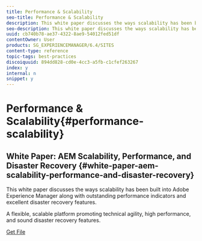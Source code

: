 ```yaml
---
title: Performance & Scalability
seo-title: Performance & Scalability
description: This white paper discusses the ways scalability has been built into AEM along with performance indicators and disaster recovery features.  
seo-description: This white paper discusses the ways scalability has been built into AEM along with performance indicators and disaster recovery features.  
uuid: cb740b78-ae37-4322-8ae9-54012fed51df
contentOwner: User
products: SG_EXPERIENCEMANAGER/6.4/SITES
content-type: reference
topic-tags: best-practices
discoiquuid: 894dd828-cd0e-4cc3-a5fb-c1cfef263267
index: y
internal: n
snippet: y
---
```


# Performance & Scalability{#performance-scalability}

## White Paper: AEM Scalability, Performance, and Disaster Recovery {#white-paper-aem-scalability-performance-and-disaster-recovery}

This white paper discusses the ways scalability has been built into Adobe Experience Manager along with outstanding performance indicators and excellent disaster recovery features. 

A flexible, scalable platform promoting technical agility, high performance, and sound disaster recovery features.

[Get File](assets/aem_scalability_whitepaperfinal-06122015je.pdf)
